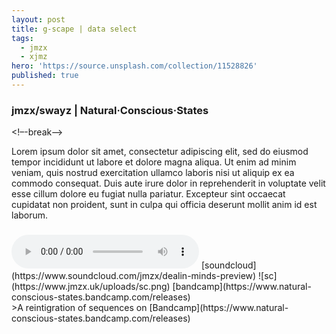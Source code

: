 ```yaml
---
layout: post
title: g-scape | data select
tags:
  - jmzx
  - xjmz
hero: 'https://source.unsplash.com/collection/11528826'
published: true
---
```

###  jmzx/swayz | Natural·Conscious·States
<!–-break-–>
<p>
Lorem ipsum dolor sit amet, consectetur adipiscing elit, sed do eiusmod tempor incididunt ut labore et dolore magna aliqua. Ut enim ad minim veniam, quis nostrud exercitation ullamco laboris nisi ut aliquip ex ea commodo consequat. Duis aute irure dolor in reprehenderit in voluptate velit esse cillum dolore eu fugiat nulla pariatur. Excepteur sint occaecat cupidatat non proident, sunt in culpa qui officia deserunt mollit anim id est laborum.
</p>
<!–-break-–>
<div class="cont">
<h3></h3>
</div>
<audio class="audio" controls="controls">
<source type="audio/mpeg" src="https://www.jmzx.uk/uploads/audio/A-102-In-a-day.mp3?_=1">
</audio>
<!–-break-–>
[soundcloud](https://www.soundcloud.com/jmzx/dealin-minds-preview)
<!–-break-–>
![sc](https://www.jmzx.uk/uploads/sc.png)
<!–-break-–>
[bandcamp](https://www.natural-conscious-states.bandcamp.com/releases)
<!–-break-–>
<div class="horizontal image"
<object type="image/svg+xml" datta="{{ site.blog.logo_path}}" relative_url }}" class="logosvg"></object>
  <span class="icon-neutral"></span>
>A reintigration of sequences on [Bandcamp](https://www.natural-conscious-states.bandcamp.com/releases)
<!–-break-–>
